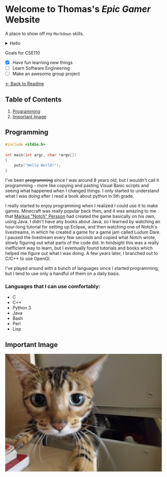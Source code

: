 # Welcome to Thomas's *Epic Gamer* Website

A place to show off my `Markdown` skills.

<details>
    <summary> Hello </summary>
    If you're reading this have a great day.
</details>


Goals for CSE110

- [X] Have fun learning new things
- [ ] Learn Software Engineering
- [ ] Make an awesome group project

[← Back to Readme](README.md)

## Table of Contents
1. [Programming](#programming)
2. [Important Image](#important-image)


## Programming

```c
#include <stdio.h>

int main(int argc, char *argv[])
{
    puts("Hello World!");
}
```

I've been ~~programming~~ since I was around 8 years old, but I wouldn't call it programming - more like copying and pasting Visual Basic scripts and seeing what happened when I changed things. I only started to understand what I was doing after I read a book about python in 5th grade.

I really started to enjoy programming when I realized I could use it to make games. Minecraft was really popular back then, and it was amazing to me that [Markus "Notch" Persson](https://en.wikipedia.org/wiki/Markus_Persson) had created the game basically on his own, using Java. I didn't have any books about Java, so I learned by watching an hour-long tutorial for setting up Eclipse, and then watching one of Notch's livestreams, in which he created a game for a game jam called Ludum Dare. I paused the livestream every few seconds and copied what Notch wrote, slowly figuring out what parts of the code did. In hindsight this was a really inefficient way to learn, but I eventually found tutorials and books which helped me figure out what I was doing. A few years later, I branched out to C/C++ to use OpenGl.

I've played around with a bunch of languages since I started programming, but I tend to use only a handful of them on a daily basis.

### Languages that I can use comfortably:
 - C
 - C++
 - Python 3
 - Java
 - Bash
 - Perl
 - Lisp

## Important Image

![Cat picture](./cat_picture.jpg)
